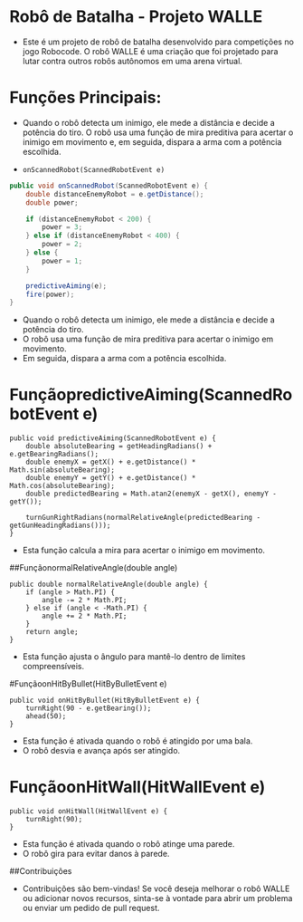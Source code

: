 # Robô de Batalha - Projeto WALLE

- Este é um projeto de robô de batalha desenvolvido para competições no jogo Robocode. O robô WALLE é uma criação que foi projetado para lutar contra outros robôs autônomos em uma arena virtual.

# Funções Principais:

- Quando o robô detecta um inimigo, ele mede a distância e decide a potência do tiro. O robô usa uma função de mira preditiva para acertar o inimigo em movimento e, em seguida, dispara a arma com a potência escolhida.

- `onScannedRobot(ScannedRobotEvent e)`

```java
public void onScannedRobot(ScannedRobotEvent e) {
    double distanceEnemyRobot = e.getDistance();
    double power;

    if (distanceEnemyRobot < 200) {
        power = 3;
    } else if (distanceEnemyRobot < 400) {
        power = 2;
    } else {
        power = 1;
    }

    predictiveAiming(e);
    fire(power);
}
```

   
 - Quando o robô detecta um inimigo, ele mede a distância e decide a potência do tiro.
 - O robô usa uma função de mira preditiva para acertar o inimigo em movimento.
 - Em seguida, dispara a arma com a potência escolhida.

# FunçãopredictiveAiming(ScannedRobotEvent e)
```
public void predictiveAiming(ScannedRobotEvent e) {
    double absoluteBearing = getHeadingRadians() + e.getBearingRadians();
    double enemyX = getX() + e.getDistance() * Math.sin(absoluteBearing);
    double enemyY = getY() + e.getDistance() * Math.cos(absoluteBearing);
    double predictedBearing = Math.atan2(enemyX - getX(), enemyY - getY());

    turnGunRightRadians(normalRelativeAngle(predictedBearing - getGunHeadingRadians()));
}
```

- Esta função calcula a mira para acertar o inimigo em movimento.

##FunçãonormalRelativeAngle(double angle)
```
public double normalRelativeAngle(double angle) {
    if (angle > Math.PI) {
        angle -= 2 * Math.PI;
    } else if (angle < -Math.PI) {
        angle += 2 * Math.PI;
    }
    return angle;
}
```

- Esta função ajusta o ângulo para mantê-lo dentro de limites compreensíveis.

#FunçãoonHitByBullet(HitByBulletEvent e)
```
public void onHitByBullet(HitByBulletEvent e) {
    turnRight(90 - e.getBearing());
    ahead(50);
}
```

- Esta função é ativada quando o robô é atingido por uma bala.
- O robô desvia e avança após ser atingido.


# FunçãoonHitWall(HitWallEvent e)
```
public void onHitWall(HitWallEvent e) {
    turnRight(90);
}
```

- Esta função é ativada quando o robô atinge uma parede.
- O robô gira para evitar danos à parede.

##Contribuições

- Contribuições são bem-vindas! Se você deseja melhorar o robô WALLE ou adicionar novos recursos, sinta-se à vontade para abrir um problema ou enviar um pedido de pull request.
